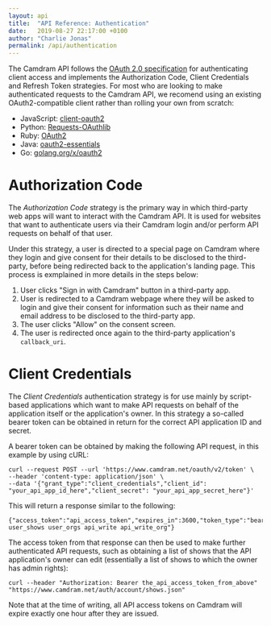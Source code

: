 ```yaml
---
layout: api
title:  "API Reference: Authentication"
date:   2019-08-27 22:17:00 +0100
author: "Charlie Jonas"
permalink: /api/authentication
---
```


The Camdram API follows the [OAuth 2.0 specification](https://oauth.net/2/) for authenticating client access and implements the Authorization Code, Client Credentials and Refresh Token strategies.
For most who are looking to make authenticated requests to the Camdram API, we recomend using an existing OAuth2-compatible client rather than rolling your own from scratch:
* JavaScript: [client-oauth2](https://github.com/mulesoft/js-client-oauth2)
* Python: [Requests-OAuthlib](https://github.com/requests/requests-oauthlib)
* Ruby: [OAuth2](https://github.com/oauth-xx/oauth2)
* Java: [oauth2-essentials](https://github.com/dmfs/oauth2-essentials)
* Go: [golang.org/x/oauth2](https://github.com/golang/oauth2)

# Authorization Code

The *Authorization Code* strategy is the primary way in which third-party web apps will want to interact with the Camdram API.
It is used for websites that want to authenticate users via their Camdram login and/or perform API requests on behalf of that user.

Under this strategy, a user is directed to a special page on Camdram where they login and give consent for their details to be disclosed to the third-party, before being redirected back to the application's landing page.
This process is exmplained in more details in the steps below:
1. User clicks "Sign in with Camdram" button in a third-party app.
2. User is redirected to a Camdram webpage where they will be asked to login and give their consent for information such as their name and email address to be disclosed to the third-party app.
3. The user clicks "Allow" on the consent screen.
4. The user is redirected once again to the third-party application's `callback_uri`.

# Client Credentials

The *Client Credentials* authentication strategy is for use mainly by script-based applications which want to make API requests on behalf of the application itself or the application's owner.
In this strategy a so-called bearer token can be obtained in return for the correct API application ID and secret.

A bearer token can be obtained by making the following API request, in this example by using cURL:

```
curl --request POST --url 'https://www.camdram.net/oauth/v2/token' \
--header 'content-type: application/json' \
--data '{"grant_type":"client_credentials","client_id": "your_api_app_id_here","client_secret": "your_api_app_secret_here"}'
```

This will return a response similar to the following:

```
{"access_token":"api_access_token","expires_in":3600,"token_type":"bearer","scope":"user_email user_shows user_orgs api_write api_write_org"}
```

The access token from that response can then be used to make further authenticated API requests, such as obtaining a list of shows that the API application's owner can edit (essentially a list of shows to which the owner has admin rights):

```
curl --header "Authorization: Bearer the_api_access_token_from_above" "https://www.camdram.net/auth/account/shows.json"
```

Note that at the time of writing, all API access tokens on Camdram will expire exactly one hour after they are issued.
